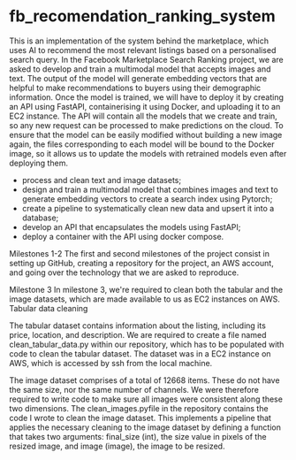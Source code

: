 # fb_recomendation_ranking_system
This is an implementation of the system behind the marketplace, which uses AI to recommend the most relevant listings based on a personalised search query.
In the Facebook Marketplace Search Ranking project, we are asked to develop and train a multimodal model that accepts images and text. The output of the model will generate embedding vectors that are helpful to make recommendations to buyers using their demographic information. Once the model is trained, we will have to deploy it by creating an API using FastAPI, containerising it using Docker, and uploading it to an EC2 instance. The API will contain all the models that we create and train, so any new request can be processed to make predictions on the cloud. To ensure that the model can be easily modified without building a new image again, the files corresponding to each model will be bound to the Docker image, so it allows us to update the models with retrained models even after deploying them.

- process and clean text and image datasets;
- design and train a multimodal model that combines images and text to generate embedding vectors to create a search index using Pytorch;
- create a pipeline to systematically clean new data and upsert it into a database;
- develop an API that encapsulates the models using FastAPI;
- deploy a container with the API using docker compose.

Milestones 1-2
The first and second milestones of the project consist in setting up GitHub, creating a repository for the project, an AWS account, and going over the technology that we are asked to reproduce.

Milestone 3
In milestone 3, we're required to clean both the tabular and the image datasets, which are made available to us as EC2 instances on AWS.
Tabular data cleaning

The tabular dataset contains information about the listing, including its price, location, and description. We are required to create a file named clean_tabular_data.py within our repository, which has to be populated with code to clean the tabular dataset. The dataset was in a EC2 instance on AWS, which is accessed by ssh from the local machine.


The image dataset comprises of a total of 12668 items. These do not have the same size, nor the same number of channels. We were therefore required to write code to make sure all images were consistent along these two dimensions.
The clean_images.pyfile in the repository contains the code I wrote to clean the image dataset. This implements a pipeline that applies the necessary cleaning to the image dataset by defining a function that takes two arguments: final_size (int), the size value in pixels of the resized image, and image (image), the image to be resized.





